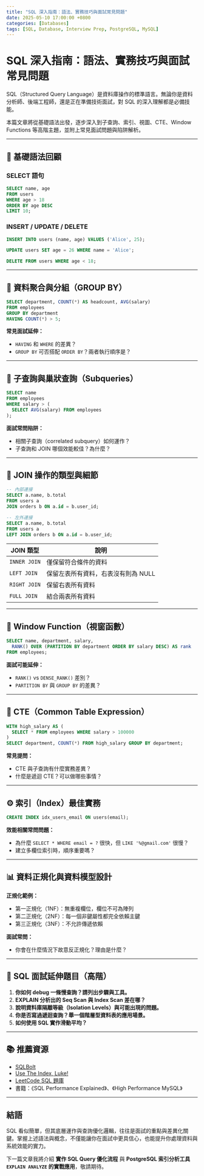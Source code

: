 ```yaml
---
title: "SQL 深入指南：語法、實務技巧與面試常見問題"
date: 2025-05-10 17:00:00 +0800
categories: [Databases]
tags: [SQL, Database, Interview Prep, PostgreSQL, MySQL]
---
```


# SQL 深入指南：語法、實務技巧與面試常見問題

SQL（Structured Query Language）是資料庫操作的標準語言。無論你是資料分析師、後端工程師，還是正在準備技術面試，對 SQL 的深入理解都是必備技能。

本篇文章將從基礎語法出發，逐步深入到子查詢、索引、視圖、CTE、Window Functions 等高階主題，並附上常見面試問題與陷阱解析。

---

## 📌 基礎語法回顧

### SELECT 語句

```sql
SELECT name, age
FROM users
WHERE age > 18
ORDER BY age DESC
LIMIT 10;
```

### INSERT / UPDATE / DELETE

```sql
INSERT INTO users (name, age) VALUES ('Alice', 25);

UPDATE users SET age = 26 WHERE name = 'Alice';

DELETE FROM users WHERE age < 18;
```

---

## 🎯 資料聚合與分組（GROUP BY）

```sql
SELECT department, COUNT(*) AS headcount, AVG(salary)
FROM employees
GROUP BY department
HAVING COUNT(*) > 5;
```

**常見面試延伸：**

* `HAVING` 和 `WHERE` 的差異？
* `GROUP BY` 可否搭配 `ORDER BY`？兩者執行順序是？

---

## 🔁 子查詢與巢狀查詢（Subqueries）

```sql
SELECT name
FROM employees
WHERE salary > (
  SELECT AVG(salary) FROM employees
);
```

**面試常問陷阱：**

* 相關子查詢（correlated subquery）如何運作？
* 子查詢和 JOIN 哪個效能較佳？為什麼？

---

## 🧱 JOIN 操作的類型與細節

```sql
-- 內部連接
SELECT a.name, b.total
FROM users a
JOIN orders b ON a.id = b.user_id;

-- 左外連接
SELECT a.name, b.total
FROM users a
LEFT JOIN orders b ON a.id = b.user_id;
```

| JOIN 類型      | 說明                   |
| ------------ | -------------------- |
| `INNER JOIN` | 僅保留符合條件的資料           |
| `LEFT JOIN`  | 保留左表所有資料，右表沒有則為 NULL |
| `RIGHT JOIN` | 保留右表所有資料             |
| `FULL JOIN`  | 結合兩表所有資料             |

---

## 🧮 Window Function（視窗函數）

```sql
SELECT name, department, salary,
  RANK() OVER (PARTITION BY department ORDER BY salary DESC) AS rank
FROM employees;
```

**面試可能延伸：**

* `RANK()` vs `DENSE_RANK()` 差別？
* `PARTITION BY` 與 `GROUP BY` 的差異？

---

## 📄 CTE（Common Table Expression）

```sql
WITH high_salary AS (
  SELECT * FROM employees WHERE salary > 100000
)
SELECT department, COUNT(*) FROM high_salary GROUP BY department;
```

**常見提問：**

* CTE 與子查詢有什麼實務差異？
* 什麼是遞迴 CTE？可以做哪些事情？

---

## ⚙️ 索引（Index）最佳實務

```sql
CREATE INDEX idx_users_email ON users(email);
```

**效能相關常問問題：**

* 為什麼 `SELECT * WHERE email = ?` 很快，但 `LIKE '%@gmail.com'` 很慢？
* 建立多欄位索引時，順序重要嗎？

---

## 📊 資料正規化與資料模型設計

**正規化範例：**

* 第一正規化（1NF）：無重複欄位，欄位不可為陣列
* 第二正規化（2NF）：每一個非鍵屬性都完全依賴主鍵
* 第三正規化（3NF）：不允許傳遞依賴

**面試常問：**

* 你會在什麼情況下故意反正規化？理由是什麼？

---

## 🧠 SQL 面試延伸題目（高階）

1. **你如何 debug 一條慢查詢？請列出步驟與工具。**
2. **EXPLAIN 分析出的 Seq Scan 與 Index Scan 差在哪？**
3. **說明資料庫隔離等級（Isolation Levels）與可能出現的問題。**
4. **你是否寫過遞迴查詢？舉一個階層型資料表的應用場景。**
5. **如何使用 SQL 實作滑動平均？**

---

## 📚 推薦資源

* [SQLBolt](https://sqlbolt.com/)
* [Use The Index, Luke!](https://use-the-index-luke.com/)
* [LeetCode SQL 題庫](https://leetcode.com/problemset/database/)
* 書籍：《SQL Performance Explained》、《High Performance MySQL》

---

## 結語

SQL 看似簡單，但其底層運作與查詢優化邏輯，往往是面試的重點與差異化關鍵。掌握上述語法與概念，不僅能讓你在面試中更具信心，也能提升你處理資料與系統效能的實力。

下一篇文章我將介紹 **實作 SQL Query 優化流程** 與 **PostgreSQL 索引分析工具 `EXPLAIN ANALYZE` 的實戰應用**，敬請期待。
